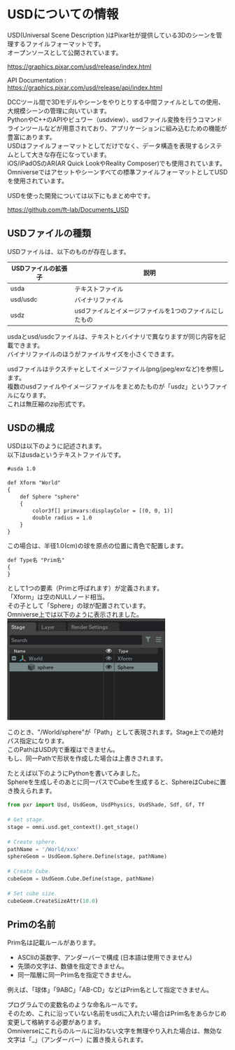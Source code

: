 # USDについての情報

USD(Universal Scene Description )はPixar社が提供している3Dのシーンを管理するファイルフォーマットです。     
オープンソースとして公開されています。     

https://graphics.pixar.com/usd/release/index.html

API Documentation :     
https://graphics.pixar.com/usd/release/api/index.html    

DCCツール間で3Dモデルやシーンをやりとりする中間ファイルとしての使用、大規模シーンの管理に向いています。      
PythonやC++のAPIやビュワー（usdview）、usdファイル変換を行うコマンドラインツールなどが用意されており、アプリケーションに組み込むための機能が豊富にあります。     
USDはファイルフォーマットとしてだけでなく、データ構造を表現するシステムとして大きな存在になっています。     
iOS/iPadOSのAR(AR Quick LookやReality Composer)でも使用されています。     
Omniverseではアセットやシーンすべての標準ファイルフォーマットとしてUSDを使用されています。    

USDを使った開発については以下にもまとめ中です。    

https://github.com/ft-lab/Documents_USD


## USDファイルの種類

USDファイルは、以下のものが存在します。     

|USDファイルの拡張子|説明|
|---|---|
|usda|テキストファイル|
|usd/usdc|バイナリファイル|
|usdz|usdファイルとイメージファイルを1つのファイルにしたもの|

usdaとusd/usdcファイルは、テキストとバイナリで異なりますが同じ内容を記載できます。     
バイナリファイルのほうがファイルサイズを小さくできます。     

usdファイルはテクスチャとしてイメージファイル(png/jpeg/exrなど)を参照します。     
複数のusdファイルやイメージファイルをまとめたものが「usdz」というファイルになります。    
これは無圧縮のzip形式です。     

## USDの構成

USDは以下のように記述されます。     
以下はusdaというテキストファイルです。     
```
#usda 1.0

def Xform "World"
{
    def Sphere "sphere"
    {
        color3f[] primvars:displayColor = [(0, 0, 1)]
        double radius = 1.0
    }
}
```

この場合は、半径1.0(cm)の球を原点の位置に青色で配置します。     
```
def Type名 "Prim名"
{
}
```
として1つの要素（Primと呼ばれます）が定義されます。     
「Xform」は空のNULLノード相当。    
その子として「Sphere」の球が配置されています。     
Omniverse上では以下のように表示されました。     
![knowledge_dev_usd_01.png](./images/knowledge_dev_usd_01.png)    

このとき、"/World/sphere"が「Path」として表現されます。Stage上での絶対パス指定になります。      
このPathはUSD内で重複はできません。     
もし、同一Pathで形状を作成した場合は上書きされます。     

たとえば以下のようにPythonを書いてみました。     
Sphereを生成しそのあとに同一パスでCubeを生成すると、SphereはCubeに置き換えられます。     
```python
from pxr import Usd, UsdGeom, UsdPhysics, UsdShade, Sdf, Gf, Tf

# Get stage.
stage = omni.usd.get_context().get_stage()

# Create sphere.
pathName = '/World/xxx'
sphereGeom = UsdGeom.Sphere.Define(stage, pathName)

# Create Cube.
cubeGeom = UsdGeom.Cube.Define(stage, pathName)

# Set cube size.
cubeGeom.CreateSizeAttr(10.0)
```

## Primの名前

Prim名は記載ルールがあります。     

* ASCIIの英数字、アンダーバーで構成 (日本語は使用できません)
* 先頭の文字は、数値を指定できません。
* 同一階層に同一Prim名を指定できません。

例えば、「球体」「9ABC」「AB-CD」などはPrim名として指定できません。     

プログラムでの変数名のような命名ルールです。     
そのため、これに沿っていない名前をusdに入れたい場合はPrim名をあらかじめ変更して格納する必要があります。     
Omniverseにこれらのルールに沿わない文字を無理やり入れた場合は、無効な文字は「_」（アンダーバー）に置き換えられます。      

